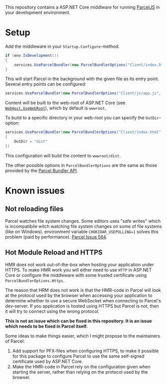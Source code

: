 This repository contains a ASP.NET Core middlware for running [ParcelJS](https://parceljs.org) in your development environment.

# Setup

Add the middleware in your `Startup.Configure`-method.

```csharp
if (env.IsDevelopment())
{
    services.UseParcelBundler(new ParcelBundlerOptions("Client/index.html"));
}
```

This will start Parcel in the background with the given file as its entry point. Several entry points can be configured:

```csharp
services.UseParcelBundler(new ParcelBundlerOptions("Client/js/app.js", "Client/css/app.scss"));
```

Content will be built to the web-root of ASP.NET Core (see [`WebHost.UseWebRoot`](https://docs.microsoft.com/en-us/aspnet/core/fundamentals/host/web-host?view=aspnetcore-2.1#web-root)), which by default is `wwwroot`.

To build to a specific directory in your web-root you can specify the `OutDir`-option:

```csharp
services.UseParcelBundler(new ParcelBundlerOptions("Client/index.html")
{
    OutDir = "dist"
})
```

This configuration will build the content to `wwwroot/dist`.

The other possible options in `ParcelBundlerOptions` are the same as those provided by the [Parcel Bundler API](https://parceljs.org/api.html#bundler).

# Known issues

## Not reloading files

Parcel watches file system changes. Some editors uses "safe writes" which is incompatibile witch watching file system changes on some of file systems (like on Windows).
environment variable `CHOKIDAR_USEPOLLING=1` solves this problem (paid by performance). [Parcel Issue 564](https://github.com/parcel-bundler/parcel/issues/564).

## Hot Module Reload and HTTPS

HMR does not work out-of-the-box when hosting your application under HTTPS. To make 
HMR work you will either need to use `HTTP` in ASP.NET Core or configure the middleware 
with some trusted certificate using `ParcelBundlerOptions.Https`.

The reason that HRM does not work is that the HMR-code in Parcel will look at the protocol
used by the browser when accessing your application to determine whether to use a secure
WebSocket when connecting to Parcel's dev-server. If you application is hosted using HTTPS
but Parcel is not, then it will try to connect using the wrong protocol.

**This is not an issue which can be fixed in this repository. It is an issue which needs to be
fixed in Parcel itself.**

Some ideas to make things easier, which I might propose to the maintainers of Parcel:

1) Add support for PFX-files when configuring HTTPS, to make it possible for this package
   to configure Parcel to use the same self-signed certificate used by ASP.NET Core.
2) Make the HMR-code in Parcel rely on the configuration given when starting the server,
   rather than relying on the protocol used by the browser.

